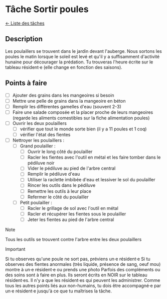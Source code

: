 # Tâche Sortir poules 
[← Liste des tâches](../)

## Description
Les poulaillers se trouvent dans le jardin devant l'auberge. Nous sortons les poules le matin lorsque le soleil est levé et qu'il y a suffisamment d'activité hunaine pour décourager la prédation. Tu trouveras l'heure écrite sur le tableau résident·e (elle change en fonction des saisons).

## Points à faire

- [ ] Ajouter des grains dans les mangeoires si besoin
- [ ] Mettre une pelle de grains dans la mangeoire en béton
- [ ] Remplir les différentes gamelles d'eau (souvent 2-3)
- [ ] Faire une salade composée et la placer proche de leurs mangeoires (regarde les aliments comestibles sur la fiche alimentation poules)
- [ ] Ouvrir les deux poulaillers
    - [ ] vérifier que tout le monde sorte bien (il y a 11 poules et 1 coq)
    - [ ] vérifier l'état des fientes
- [ ] Nettroyer les poulaillers : 
    - [ ] Grand poulailler : 
        - [ ] Ouvrir le long côté du poulailler
        - [ ] Racler les fientes avec l'outil en métal et les faire tomber dans le pédiluve noir
        - [ ] Vider le pédiluve au pied de l'arbre central 
        - [ ] Remplir le pédiluve d'eau
        - [ ] Utiliser la raclette imbibée d'eau et lessiver le sol du poulailler 
        - [ ] Rincer les outils dans le pédiluve 
        - [ ] Remettre les outils à leur place 
        - [ ] Refermer le côté du poulailler
    - [ ] Petit poulailler : 
        - [ ] Racler le grillage de sol avec l'outil en métal
        - [ ] Racler et récupérer les fientes sous le poulailler 
        - [ ] Jeter les fientes au pied de l'arbre central

> [!NOTE]
> Tous les outils se trouvent contre l'arbre entre les deux poulaillers


> [!IMPORTANT]  
> Si tu observes qu'une poule ne sort pas, préviens un·e résident·e
> Si tu observes des fientes anormales (très liquide, présence de sang, oeuf mou) montre à un·e résident·e ou prends une photo
> Parfois des compléments ou des soins sont à faire en plus. Ils seront écrits en NOIR sur le tableau résident·es. Il n'y a que les résident·es qui peuvent les administrer.
> Comme tous les autres points liés aux non-humains, tu dois être accompagné·e par un·e résident·e jusqu'à ce que tu maîtrises la tâche.
